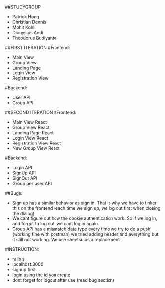 ##STUDYGROUP
- Patrick Hong
- Christian Dennis
- Mohit Kohli
- Dionysius Andi
- Theodorus Budiyanto

##FIRST ITERATION
#Frontend:
- Main View
- Group View
- Landing Page
- Login View
- Registration View

#Backend:
- User API
- Group API 


##SECOND ITERATION
#Frontend:
- Main View React
- Group View React
- Landing Page React
- Login View React
- Registration View React
- New Group View React

#Backend:
- Login API
- SignUp API
- SignOut API
- Group per user API

##Bugs:
- Sign up has a similar behavior as sign in. That is why we have to tinker this on the frontend (each time we sign up, we log out first when closing the dialog)
- We cant figure out how the cookie authentication work. So if we log in, and forgot to log out, we cant log in again.
- Group API has a mismatch data type every time we try to do a push (working fine with postman) we tried adding header and everything but it still not working. We use sheetsu as a replacement

#INSTRUCTION:
- rails s
- localhost:3000
- signup first
- login using the id you create
- dont forget for logout after use (read bug section)
